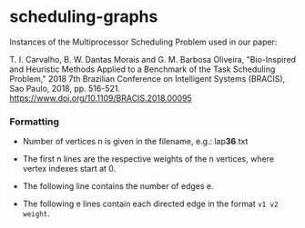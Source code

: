 # scheduling-graphs

Instances of the Multiprocessor Scheduling Problem used in our paper:

T. I. Carvalho, B. W. Dantas Morais and G. M. Barbosa Oliveira, "Bio-Inspired and Heuristic Methods Applied to a Benchmark of the Task Scheduling Problem," 2018 7th Brazilian Conference on Intelligent Systems (BRACIS), Sao Paulo, 2018, pp. 516-521.
https://www.doi.org/10.1109/BRACIS.2018.00095

### Formatting

- Number of vertices n is given in the filename, e.g.: lap**36**.txt

- The first n lines are the respective weights of the n vertices, where vertex indexes start at 0.

- The following line contains the number of edges e.

- The following e lines contain each directed edge in the format `v1 v2 weight`.
